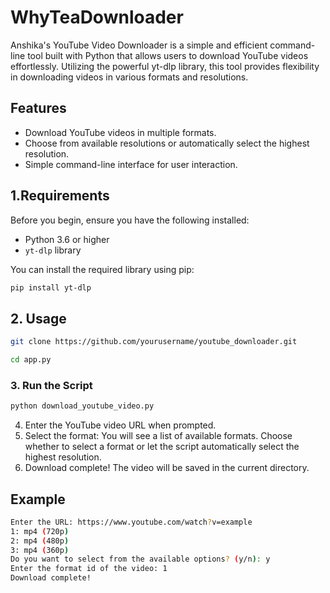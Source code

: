 # WhyTeaDownloader
Anshika's YouTube Video Downloader is a simple and efficient command-line tool built with Python that allows users to download YouTube videos effortlessly. Utilizing the powerful yt-dlp library, this tool provides flexibility in downloading videos in various formats and resolutions.

## Features

- Download YouTube videos in multiple formats.
- Choose from available resolutions or automatically select the highest resolution.
- Simple command-line interface for user interaction.

## 1.Requirements

Before you begin, ensure you have the following installed:

- Python 3.6 or higher
- `yt-dlp` library

You can install the required library using pip:

```bash
pip install yt-dlp
```

## 2. Usage
```bash
git clone https://github.com/yourusername/youtube_downloader.git
```

```bash
cd app.py
```


### 3. Run the Script
```bash
python download_youtube_video.py
```

4. Enter the YouTube video URL when prompted.
5. Select the format:
   You will see a list of available formats.
   Choose whether to select a format or let the script automatically select the highest resolution.
6. Download complete! The video will be saved in the current directory.

## Example
```bash
Enter the URL: https://www.youtube.com/watch?v=example
1: mp4 (720p)
2: mp4 (480p)
3: mp4 (360p)
Do you want to select from the available options? (y/n): y
Enter the format id of the video: 1
Download complete!
```
